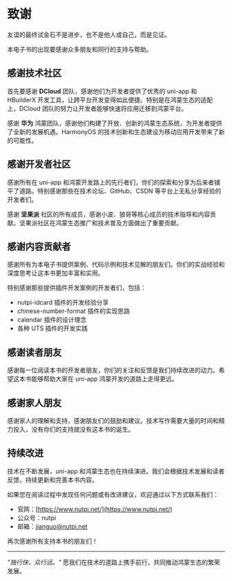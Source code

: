 # 致谢

友谊的最终试金石不是进步，也不是他人或自己，而是见证。

本电子书的出现要感谢众多朋友和同行的支持与帮助。

## 感谢技术社区

首先要感谢 **DCloud** 团队，感谢他们为开发者提供了优秀的 uni-app 和 HBuilderX 开发工具，让跨平台开发变得如此便捷。特别是在鸿蒙生态的适配上，DCloud 团队的努力让开发者能够快速将应用迁移到鸿蒙平台。

感谢 **华为** 鸿蒙团队，感谢他们构建了开放、创新的鸿蒙生态系统，为开发者提供了全新的发展机遇。HarmonyOS 的技术创新和生态建设为移动应用开发带来了新的可能性。

## 感谢开发者社区

感谢所有在 uni-app 和鸿蒙开发路上的先行者们，你们的探索和分享为后来者铺平了道路。特别感谢那些在技术论坛、GitHub、CSDN 等平台上无私分享经验的开发者们。

感谢 **坚果派** 社区的所有成员，感谢小波、狼哥等核心成员的技术指导和内容贡献。坚果派社区在鸿蒙生态推广和技术普及方面做出了重要贡献。

## 感谢内容贡献者

感谢所有为本电子书提供案例、代码示例和技术见解的朋友们。你们的实战经验和深度思考让这本书更加丰富和实用。

特别感谢那些提供插件开发案例的开发者们，包括：
- nutpi-idcard 插件的开发经验分享
- chinese-number-format 插件的实现思路
- calendar 插件的设计理念
- 各种 UTS 插件的开发实践

## 感谢读者朋友

感谢每一位阅读本书的开发者朋友，你们的关注和反馈是我们持续改进的动力。希望这本书能够帮助大家在 uni-app 鸿蒙开发的道路上走得更远。

## 感谢家人朋友

感谢家人的理解和支持，感谢朋友们的鼓励和建议。技术写作需要大量的时间和精力投入，没有你们的支持就没有这本书的诞生。

## 持续改进

技术在不断发展，uni-app 和鸿蒙生态也在持续演进。我们会根据技术发展和读者反馈，持续更新和完善本书内容。

如果您在阅读过程中发现任何问题或有改进建议，欢迎通过以下方式联系我们：
- 官网：[https://www.nutpi.net/](https://www.nutpi.net/)
- 公众号：nutpi
- 邮箱：jianguo@nutpi.net

再次感谢所有支持本书的朋友们！

---

*"独行快，众行远。"* 愿我们在技术的道路上携手前行，共同推动鸿蒙生态的繁荣发展。





